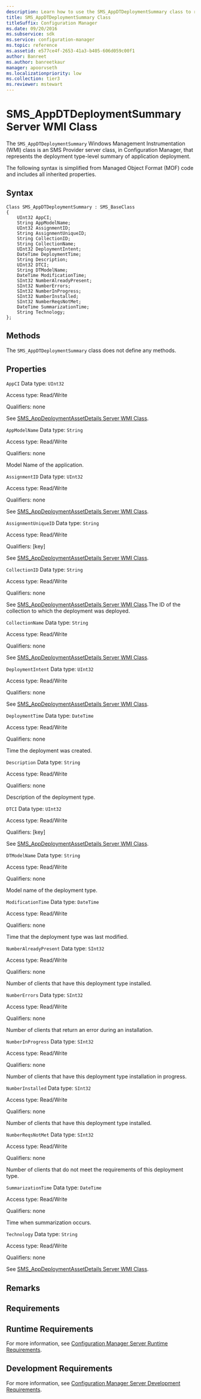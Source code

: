 ```yaml
---
description: Learn how to use the SMS_AppDTDeploymentSummary class to represent the deployment type-level summary of application deployment.
title: SMS_AppDTDeploymentSummary Class
titleSuffix: Configuration Manager
ms.date: 09/20/2016
ms.subservice: sdk
ms.service: configuration-manager
ms.topic: reference
ms.assetid: e577ce4f-2653-41a3-b405-606d059c00f1
author: Banreet
ms.author: banreetkaur
manager: apoorvseth
ms.localizationpriority: low
ms.collection: tier3
ms.reviewer: mstewart
---
```

# SMS_AppDTDeploymentSummary Server WMI Class
The `SMS_AppDTDeploymentSummary` Windows Management Instrumentation (WMI) class is an SMS Provider server class, in Configuration Manager, that represents the deployment type-level summary of application deployment.

 The following syntax is simplified from Managed Object Format (MOF) code and includes all inherited properties.

## Syntax

```
Class SMS_AppDTDeploymentSummary : SMS_BaseClass
{
    UInt32 AppCI;
    String AppModelName;
    UInt32 AssignmentID;
    String AssignmentUniqueID;
    String CollectionID;
    String CollectionName;
    UInt32 DeploymentIntent;
    DateTime DeploymentTime;
    String Description;
    UInt32 DTCI;
    String DTModelName;
    DateTime ModificationTime;
    SInt32 NumberAlreadyPresent;
    SInt32 NumberErrors;
    SInt32 NumberInProgress;
    SInt32 NumberInstalled;
    SInt32 NumberReqsNotMet;
    DateTime SummarizationTime;
    String Technology;
};
```

## Methods
 The `SMS_AppDTDeploymentSummary` class does not define any methods.

## Properties
 `AppCI`
 Data type: `UInt32`

 Access type: Read/Write

 Qualifiers: none

 See [SMS_AppDeploymentAssetDetails Server WMI Class](../../../develop/reference/apps/sms_appdeploymentassetdetails-server-wmi-class.md).

 `AppModelName`
 Data type: `String`

 Access type: Read/Write

 Qualifiers: none

 Model Name of the application.

 `AssignmentID`
 Data type: `UInt32`

 Access type: Read/Write

 Qualifiers: none

 See [SMS_AppDeploymentAssetDetails Server WMI Class](../../../develop/reference/apps/sms_appdeploymentassetdetails-server-wmi-class.md).

 `AssignmentUniqueID`
 Data type: `String`

 Access type: Read/Write

 Qualifiers: [key]

 See [SMS_AppDeploymentAssetDetails Server WMI Class](../../../develop/reference/apps/sms_appdeploymentassetdetails-server-wmi-class.md).

 `CollectionID`
 Data type: `String`

 Access type: Read/Write

 Qualifiers: none

 See [SMS_AppDeploymentAssetDetails Server WMI Class](../../../develop/reference/apps/sms_appdeploymentassetdetails-server-wmi-class.md).The ID of the collection to which the deployment was deployed.

 `CollectionName`
 Data type: `String`

 Access type: Read/Write

 Qualifiers: none

 See [SMS_AppDeploymentAssetDetails Server WMI Class](../../../develop/reference/apps/sms_appdeploymentassetdetails-server-wmi-class.md).

 `DeploymentIntent`
 Data type: `UInt32`

 Access type: Read/Write

 Qualifiers: none

 See [SMS_AppDeploymentAssetDetails Server WMI Class](../../../develop/reference/apps/sms_appdeploymentassetdetails-server-wmi-class.md).

 `DeploymentTime`
 Data type: `DateTime`

 Access type: Read/Write

 Qualifiers: none

 Time the deployment was created.

 `Description`
 Data type: `String`

 Access type: Read/Write

 Qualifiers: none

 Description of the deployment type.

 `DTCI`
 Data type: `UInt32`

 Access type: Read/Write

 Qualifiers: [key]

 See [SMS_AppDeploymentAssetDetails Server WMI Class](../../../develop/reference/apps/sms_appdeploymentassetdetails-server-wmi-class.md).

 `DTModelName`
 Data type: `String`

 Access type: Read/Write

 Qualifiers: none

 Model name of the deployment type.

 `ModificationTime`
 Data type: `DateTime`

 Access type: Read/Write

 Qualifiers: none

 Time that the deployment type was last modified.

 `NumberAlreadyPresent`
 Data type: `SInt32`

 Access type: Read/Write

 Qualifiers: none

 Number of clients that have this deployment type installed.

 `NumberErrors`
 Data type: `SInt32`

 Access type: Read/Write

 Qualifiers: none

 Number of clients that return an error during an installation.

 `NumberInProgress`
 Data type: `SInt32`

 Access type: Read/Write

 Qualifiers: none

 Number of clients that have this deployment type installation in progress.

 `NumberInstalled`
 Data type: `SInt32`

 Access type: Read/Write

 Qualifiers: none

 Number of clients that have this deployment type installed.

 `NumberReqsNotMet`
 Data type: `SInt32`

 Access type: Read/Write

 Qualifiers: none

 Number of clients that do not meet the requirements of this deployment type.

 `SummarizationTime`
 Data type: `DateTime`

 Access type: Read/Write

 Qualifiers: none

 Time when summarization occurs.

 `Technology`
 Data type: `String`

 Access type: Read/Write

 Qualifiers: none

 See [SMS_AppDeploymentAssetDetails Server WMI Class](../../../develop/reference/apps/sms_appdeploymentassetdetails-server-wmi-class.md).

## Remarks

## Requirements

## Runtime Requirements
 For more information, see [Configuration Manager Server Runtime Requirements](../../../develop/core/reqs/server-runtime-requirements.md).

## Development Requirements
 For more information, see [Configuration Manager Server Development Requirements](../../../develop/core/reqs/server-development-requirements.md).
